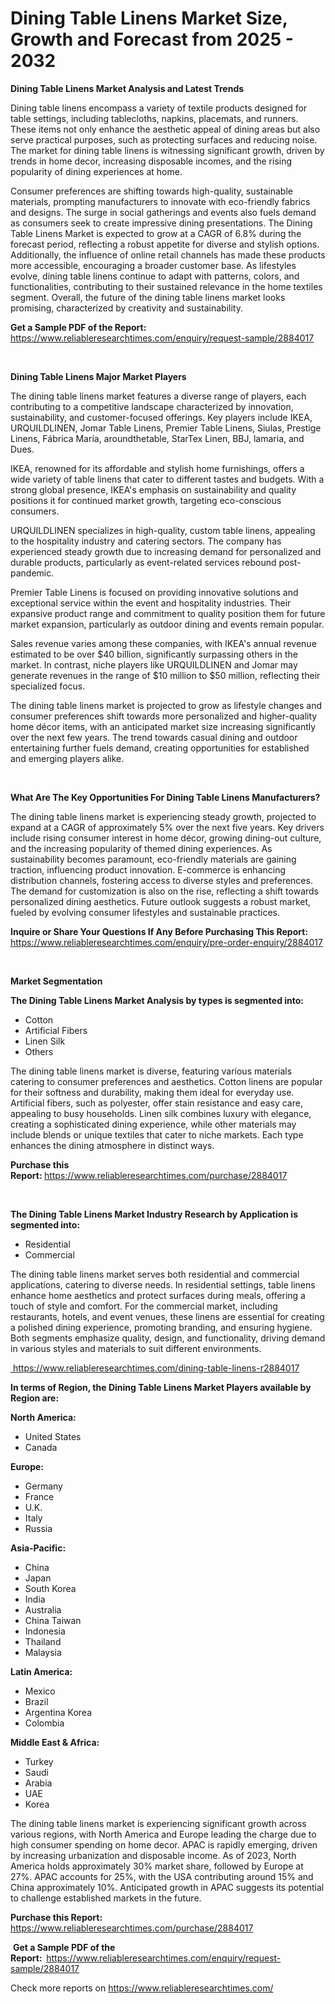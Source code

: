 <p><h1>Dining Table Linens Market Size, Growth and Forecast from 2025 - 2032</h1></p><p><strong>Dining Table Linens Market Analysis and Latest Trends</strong></p>
<p><p>Dining table linens encompass a variety of textile products designed for table settings, including tablecloths, napkins, placemats, and runners. These items not only enhance the aesthetic appeal of dining areas but also serve practical purposes, such as protecting surfaces and reducing noise. The market for dining table linens is witnessing significant growth, driven by trends in home decor, increasing disposable incomes, and the rising popularity of dining experiences at home.</p><p>Consumer preferences are shifting towards high-quality, sustainable materials, prompting manufacturers to innovate with eco-friendly fabrics and designs. The surge in social gatherings and events also fuels demand as consumers seek to create impressive dining presentations. The Dining Table Linens Market is expected to grow at a CAGR of 6.8% during the forecast period, reflecting a robust appetite for diverse and stylish options. Additionally, the influence of online retail channels has made these products more accessible, encouraging a broader customer base. As lifestyles evolve, dining table linens continue to adapt with patterns, colors, and functionalities, contributing to their sustained relevance in the home textiles segment. Overall, the future of the dining table linens market looks promising, characterized by creativity and sustainability.</p></p>
<p><strong>Get a Sample PDF of the Report:&nbsp;</strong> <a href="https://www.reliableresearchtimes.com/enquiry/request-sample/2884017?utm_campaign=3297&utm_medium=2&utm_source=Github&utm_content=ia&utm_term=13032025&utm_id=dining-table-linens">https://www.reliableresearchtimes.com/enquiry/request-sample/2884017</a></p>
<p>&nbsp;</p>
<p><strong>Dining Table Linens Major Market Players</strong></p>
<p><p>The dining table linens market features a diverse range of players, each contributing to a competitive landscape characterized by innovation, sustainability, and customer-focused offerings. Key players include IKEA, URQUILDLINEN, Jomar Table Linens, Premier Table Linens, Siulas, Prestige Linens, Fábrica María, aroundthetable, StarTex Linen, BBJ, lamaria, and Dues.</p><p>IKEA, renowned for its affordable and stylish home furnishings, offers a wide variety of table linens that cater to different tastes and budgets. With a strong global presence, IKEA's emphasis on sustainability and quality positions it for continued market growth, targeting eco-conscious consumers.</p><p>URQUILDLINEN specializes in high-quality, custom table linens, appealing to the hospitality industry and catering sectors. The company has experienced steady growth due to increasing demand for personalized and durable products, particularly as event-related services rebound post-pandemic.</p><p>Premier Table Linens is focused on providing innovative solutions and exceptional service within the event and hospitality industries. Their expansive product range and commitment to quality position them for future market expansion, particularly as outdoor dining and events remain popular.</p><p>Sales revenue varies among these companies, with IKEA's annual revenue estimated to be over $40 billion, significantly surpassing others in the market. In contrast, niche players like URQUILDLINEN and Jomar may generate revenues in the range of $10 million to $50 million, reflecting their specialized focus.</p><p>The dining table linens market is projected to grow as lifestyle changes and consumer preferences shift towards more personalized and higher-quality home décor items, with an anticipated market size increasing significantly over the next few years. The trend towards casual dining and outdoor entertaining further fuels demand, creating opportunities for established and emerging players alike.</p></p>
<p>&nbsp;</p>
<p><strong>What Are The Key Opportunities For Dining Table Linens Manufacturers?</strong></p>
<p><p>The dining table linens market is experiencing steady growth, projected to expand at a CAGR of approximately 5% over the next five years. Key drivers include rising consumer interest in home décor, growing dining-out culture, and the increasing popularity of themed dining experiences. As sustainability becomes paramount, eco-friendly materials are gaining traction, influencing product innovation. E-commerce is enhancing distribution channels, fostering access to diverse styles and preferences. The demand for customization is also on the rise, reflecting a shift towards personalized dining aesthetics. Future outlook suggests a robust market, fueled by evolving consumer lifestyles and sustainable practices.</p></p>
<p><strong>Inquire or Share Your Questions If Any Before Purchasing This Report:</strong> <a href="https://www.reliableresearchtimes.com/enquiry/pre-order-enquiry/2884017?utm_campaign=3297&utm_medium=2&utm_source=Github&utm_content=ia&utm_term=13032025&utm_id=dining-table-linens">https://www.reliableresearchtimes.com/enquiry/pre-order-enquiry/2884017</a></p>
<p>&nbsp;</p>
<p><strong>Market Segmentation</strong></p>
<p><strong>The Dining Table Linens Market Analysis by types is segmented into:</strong></p>
<p><ul><li>Cotton</li><li>Artificial Fibers</li><li>Linen Silk</li><li>Others</li></ul></p>
<p><p>The dining table linens market is diverse, featuring various materials catering to consumer preferences and aesthetics. Cotton linens are popular for their softness and durability, making them ideal for everyday use. Artificial fibers, such as polyester, offer stain resistance and easy care, appealing to busy households. Linen silk combines luxury with elegance, creating a sophisticated dining experience, while other materials may include blends or unique textiles that cater to niche markets. Each type enhances the dining atmosphere in distinct ways.</p></p>
<p><strong>Purchase this Report:&nbsp;</strong><a href="https://www.reliableresearchtimes.com/purchase/2884017?utm_campaign=3297&utm_medium=2&utm_source=Github&utm_content=ia&utm_term=13032025&utm_id=dining-table-linens">https://www.reliableresearchtimes.com/purchase/2884017</a></p>
<p>&nbsp;</p>
<p><strong>The Dining Table Linens Market Industry Research by Application is segmented into:</strong></p>
<p><ul><li>Residential</li><li>Commercial</li></ul></p>
<p><p>The dining table linens market serves both residential and commercial applications, catering to diverse needs. In residential settings, table linens enhance home aesthetics and protect surfaces during meals, offering a touch of style and comfort. For the commercial market, including restaurants, hotels, and event venues, these linens are essential for creating a polished dining experience, promoting branding, and ensuring hygiene. Both segments emphasize quality, design, and functionality, driving demand in various styles and materials to suit different environments.</p></p>
<p><a href="https://www.reliableresearchtimes.com/dining-table-linens-r2884017?utm_campaign=3297&utm_medium=2&utm_source=Github&utm_content=ia&utm_term=13032025&utm_id=dining-table-linens">&nbsp;https://www.reliableresearchtimes.com/dining-table-linens-r2884017</a></p>
<p><strong>In terms of Region, the Dining Table Linens Market Players available by Region are:</strong></p>
<p>
    <p> <strong> North America: </strong>
        <ul>
            <li>United States</li>
            <li>Canada</li>
        </ul>
        </p> 
    <p> <strong> Europe: </strong>
        <ul>
            <li>Germany</li>
            <li>France</li>
            <li>U.K.</li>
            <li>Italy</li>
            <li>Russia</li>
        </ul>
        </p> 
    <p> <strong> Asia-Pacific: </strong>
        <ul>
            <li>China</li>
            <li>Japan</li>
            <li>South Korea</li>
            <li>India</li>
            <li>Australia</li>
            <li>China Taiwan</li>
            <li>Indonesia</li>
            <li>Thailand</li>
            <li>Malaysia</li>
        </ul>
        </p> 
    <p> <strong> Latin America: </strong>
        <ul>
            <li>Mexico</li>
            <li>Brazil</li>
            <li>Argentina Korea</li>
            <li>Colombia</li>
        </ul>
        </p> 
    <p> <strong> Middle East & Africa: </strong>
        <ul>
            <li>Turkey</li>
            <li>Saudi</li>
            <li>Arabia</li>
            <li>UAE</li>
            <li>Korea</li>
        </ul>
    </p>
    </p>
<p><p>The dining table linens market is experiencing significant growth across various regions, with North America and Europe leading the charge due to high consumer spending on home decor. APAC is rapidly emerging, driven by increasing urbanization and disposable income. As of 2023, North America holds approximately 30% market share, followed by Europe at 27%. APAC accounts for 25%, with the USA contributing around 15% and China approximately 10%. Anticipated growth in APAC suggests its potential to challenge established markets in the future.</p></p>
<p><strong>Purchase this Report: </strong><a href="https://www.reliableresearchtimes.com/purchase/2884017?utm_campaign=3297&utm_medium=2&utm_source=Github&utm_content=ia&utm_term=13032025&utm_id=dining-table-linens">https://www.reliableresearchtimes.com/purchase/2884017</a></p>
<p>&nbsp;<strong>Get a Sample PDF of the Report:&nbsp;&nbsp;</strong><a href="https://www.reliableresearchtimes.com/enquiry/request-sample/2884017?utm_campaign=3297&utm_medium=2&utm_source=Github&utm_content=ia&utm_term=13032025&utm_id=dining-table-linens">https://www.reliableresearchtimes.com/enquiry/request-sample/2884017</a></p>
<p><strong></strong></p>
<p>Check more reports on <a href="https://www.reliableresearchtimes.com/?utm_campaign=3297&utm_medium=2&utm_source=Github&utm_content=ia&utm_term=13032025&utm_id=dining-table-linens">https://www.reliableresearchtimes.com/</a></p>